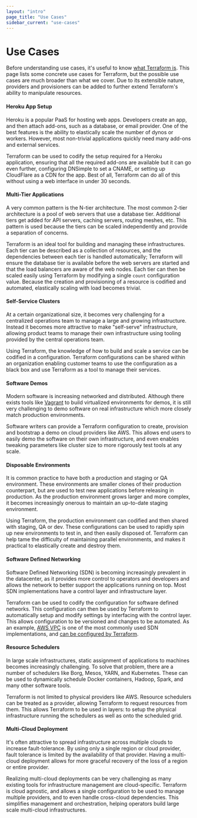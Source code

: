 ```yaml
---
layout: "intro"
page_title: "Use Cases"
sidebar_current: "use-cases"
---
```


# Use Cases

Before understanding use cases, it's useful to know [what Terraform is](/intro/index.html).
This page lists some concrete use cases for Terraform, but the possible use cases are
much broader than what we cover. Due to its extensible nature, providers and provisioners
can be added to further extend Terraform's ability to manipulate resources.

#### Heroku App Setup

Heroku is a popular PaaS for hosting web apps. Developers create an app, and then
attach add-ons, such as a database, or email provider. One of the best features is
the ability to elastically scale the number of dynos or workers. However, most
non-trivial applications quickly need many add-ons and external services.

Terraform can be used to codify the setup required for a Heroku application, ensuring
that all the required add-ons are available but it can go even further, configuring
DNSimple to set a CNAME, or setting up CloudFlare as a CDN for the
app. Best of all, Terraform can do all of this without using a web interface in
under 30 seconds.

#### Multi-Tier Applications

A very common pattern is the N-tier architecture. The most common 2-tier architecture is
a pool of web servers that use a database tier. Additional tiers get added for API servers,
caching servers, routing meshes, etc. This pattern is used because the tiers can be scaled
independently and provide a separation of concerns.

Terraform is an ideal tool for building and managing these infrastructures. Each tier can
be described as a collection of resources, and the dependencies between each tier is handled
automatically; Terraform will ensure the database tier is available before the web servers
are started and that the load balancers are aware of the web nodes. Each tier can then be
scaled easily using Terraform by modifying a single `count` configuration value. Because
the creation and provisioning of a resource is codified and automated, elastically scaling
with load becomes trivial.

#### Self-Service Clusters

At a certain organizational size, it becomes very challenging for a centralized
operations team to manage a large and growing infrastructure. Instead it becomes
more attractive to make "self-serve" infrastructure, allowing product teams to
manage their own infrastructure using tooling provided by the central operations team.

Using Terraform, the knowledge of how to build and scale a service can be codified
in a configuration. Terraform configurations can be shared within an organization
enabling customer teams to use the configuration as a black box and use Terraform as
a tool to manage their services.

#### Software Demos

Modern software is increasing networked and distributed. Although there exists
tools like [Vagrant](http://www.vagrantup.com/) to build virtualized environments
for demos, it is still very challenging to demo software on real infrastructure
which more closely match production environments.

Software writers can provide a Terraform configuration to create, provision and
bootstrap a demo on cloud providers like AWS. This allows end users to easily demo
the software on their own infrastructure, and even enables tweaking parameters like
cluster size to more rigorously test tools at any scale.

#### Disposable Environments

It is common practice to have both a production and staging or QA environment.
These environments are smaller clones of their production counterpart, but are
used to test new applications before releasing in production. As the production
environment grows larger and more complex, it becomes increasingly onerous to
maintain an up-to-date staging environment.

Using Terraform, the production environment can codified and then shared with
staging, QA or dev. These configurations can be used to rapidly spin up new
environments to test in, and then easily disposed of. Terraform can help tame
the difficulty of maintaining parallel environments, and makes it practical
to elastically create and destroy them.

#### Software Defined Networking

Software Defined Networking (SDN) is becoming increasingly prevalent in the
datacenter, as it provides more control to operators and developers and
allows the network to better support the applications running on top. Most SDN
implementations have a control layer and infrastructure layer.

Terraform can be used to codify the configuration for software defined networks.
This configuration can then be used by Terraform to automatically setup and modify
settings by interfacing with the control layer. This allows configuration to be
versioned and changes to be automated. As an example, [AWS VPC](http://aws.amazon.com/vpc/)
is one of the most commonly used SDN implementations, and [can be configured by
Terraform](/docs/providers/aws/r/vpc.html).

#### Resource Schedulers

In large scale infrastructures, static assignment of applications to machines
becomes increasingly challenging. To solve that problem, there are a number
of schedulers like Borg, Mesos, YARN, and Kubernetes. These can be used to
dynamically schedule Docker containers, Hadoop, Spark, and many other software
tools.

Terraform is not limited to physical providers like AWS. Resource schedulers
can be treated as a provider, allowing Terraform to request resources from them.
This allows Terraform to be used in layers: to setup the physical infrastructure
running the schedulers as well as onto the scheduled grid.

#### Multi-Cloud Deployment

It's often attractive to spread infrastructure across multiple clouds to increase
fault-tolerance. By using only a single region or cloud provider, fault tolerance
is limited by the availability of that provider. Having a multi-cloud deployment
allows for more graceful recovery of the loss of a region or entire provider.

Realizing multi-cloud deployments can be very challenging as many existing tools
for infrastructure management are cloud-specific. Terraform is cloud agnostic,
and allows a single configuration to be used to manage multiple providers, and
to even handle cross-cloud dependencies. This simplifies management and orchestration,
helping operators build large scale multi-cloud infrastructures.

